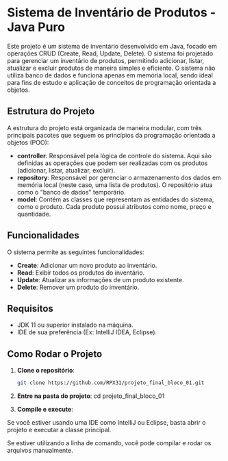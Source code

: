 # Sistema de Inventário de Produtos - Java Puro

Este projeto é um sistema de inventário desenvolvido em Java, focado em operações CRUD (Create, Read, Update, Delete). O sistema foi projetado para gerenciar um inventário de produtos, permitindo adicionar, listar, atualizar e excluir produtos de maneira simples e eficiente. O sistema não utiliza banco de dados e funciona apenas em memória local, sendo ideal para fins de estudo e aplicação de conceitos de programação orientada a objetos.

## Estrutura do Projeto

A estrutura do projeto está organizada de maneira modular, com três principais pacotes que seguem os princípios da programação orientada a objetos (POO):

- **controller**: Responsável pela lógica de controle do sistema. Aqui são definidas as operações que podem ser realizadas com os produtos (adicionar, listar, atualizar, excluir).
- **repository**: Responsável por gerenciar o armazenamento dos dados em memória local (neste caso, uma lista de produtos). O repositório atua como o "banco de dados" temporário.
- **model**: Contém as classes que representam as entidades do sistema, como o produto. Cada produto possui atributos como nome, preço e quantidade.

## Funcionalidades

O sistema permite as seguintes funcionalidades:

- **Create**: Adicionar um novo produto ao inventário.
- **Read**: Exibir todos os produtos do inventário.
- **Update**: Atualizar as informações de um produto existente.
- **Delete**: Remover um produto do inventário.

## Requisitos

- JDK 11 ou superior instalado na máquina.
- IDE de sua preferência (Ex: IntelliJ IDEA, Eclipse).

## Como Rodar o Projeto

1. **Clone o repositório**:
   ```bash
   git clone https://github.com/RPX31/projeto_final_bloco_01.git


2. **Entre na pasta do projeto**:
cd projeto_final_bloco_01

3. **Compile e execute**:

Se você estiver usando uma IDE como IntelliJ ou Eclipse, basta abrir o projeto e executar a classe principal.

Se estiver utilizando a linha de comando, você pode compilar e rodar os arquivos manualmente.




